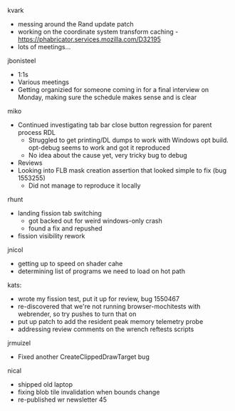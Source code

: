 kvark
  * messing around the Rand update patch
  * working on the coordinate system transform caching - https://phabricator.services.mozilla.com/D32195
  * lots of meetings...

jbonisteel
  * 1:1s
  * Various meetings
  * Getting organizied for someone coming in for a final interview on Monday, making sure the schedule makes sense and is clear

miko
  * Continued investigating tab bar close button regression for parent process RDL
    * Struggled to get printing/DL dumps to work with Windows opt build. opt-debug seems to work and got it reproduced
    * No idea about the cause yet, very tricky bug to debug
  * Reviews
  * Looking into FLB mask creation assertion that looked simple to fix (bug 1553255)
    * Did not manage to reproduce it locally

rhunt
  * landing fission tab switching
    * got backed out for weird windows-only crash
    * found a fix and repushed
  * fission visibility rework

jnicol
  * getting up to speed on shader cahe
  * determining list of programs we need to load on hot path

kats:
  * wrote my fission test, put it up for review, bug 1550467
  * re-discovered that we're not running browser-mochitests with webrender, so try pushes to turn that on
  * put up patch to add the resident peak memory telemetry probe
  * addressing review comments on the wrench reftests scripts

jrmuizel
  * Fixed another CreateClippedDrawTarget bug

nical
  * shipped old laptop
  * fixing blob tile invalidation when bounds change
  * re-published wr newsletter 45
